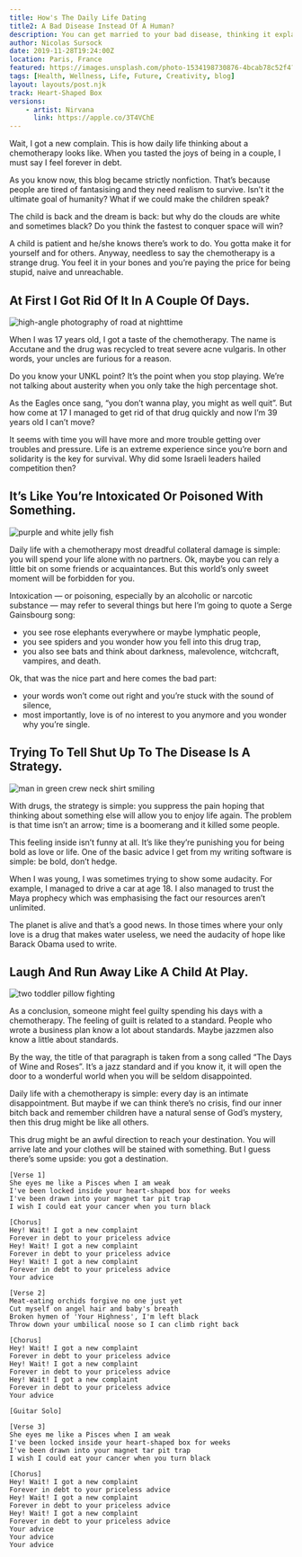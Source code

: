 ```yaml
---
title: How's The Daily Life Dating 
title2: A Bad Disease Instead Of A Human?
description: You can get married to your bad disease, thinking it explains things to a corrupt society and protects you from the big bad world. 
author: Nicolas Sursock
date: 2019-11-28T19:24:00Z
location: Paris, France
featured: https://images.unsplash.com/photo-1534198730876-4bcab78c52f4?ixlib=rb-4.0.3&ixid=MnwxMjA3fDB8MHxwaG90by1wYWdlfHx8fGVufDB8fHx8&auto=format&fit=crop
tags: [Health, Wellness, Life, Future, Creativity, blog]
layout: layouts/post.njk
track: Heart-Shaped Box
versions:
    - artist: Nirvana
      link: https://apple.co/3T4VChE
---
```


Wait, I got a new complain. This is how daily life thinking about a chemotherapy looks like. When you tasted the joys of being in a couple, I must say I feel forever in debt.

As you know now, this blog became strictly nonfiction. That’s because people are tired of fantasising and they need realism to survive. Isn’t it the ultimate goal of humanity? What if we could make the children speak?

The child is back and the dream is back: but why do the clouds are white and sometimes black? Do you think the fastest to conquer space will win?

A child is patient and he/she knows there’s work to do. You gotta make it for yourself and for others. Anyway, needless to say the chemotherapy is a strange drug. You feel it in your bones and you’re paying the price for being stupid, naive and unreachable.

## At First I Got Rid Of It In A Couple Of Days.

<aside class="md:-mr-56 md:float-right w-full md:w-2/3 md:px-8">
  <img x-intersect.once.ratio-0="$el.src = $el.dataset.src" class="rounded-lg" alt="high-angle photography of road at nighttime" data-src="https://images.unsplash.com/photo-1501290301209-7a0323622985?ixlib=rb-4.0.3&ixid=MnwxMjA3fDB8MHxwaG90by1wYWdlfHx8fGVufDB8fHx8&auto=format&fit=crop&q=80&w=800&h=600">
</aside>

When I was 17 years old, I got a taste of the chemotherapy. The name is Accutane and the drug was recycled to treat severe acne vulgaris. In other words, your uncles are furious for a reason.

Do you know your UNKL point? It’s the point when you stop playing. We’re not talking about austerity when you only take the high percentage shot.

As the Eagles once sang, “you don’t wanna play, you might as well quit”. But how come at 17 I managed to get rid of that drug quickly and now I’m 39 years old I can’t move?

It seems with time you will have more and more trouble getting over troubles and pressure. Life is an extreme experience since you’re born and solidarity is the key for survival. Why did some Israeli leaders hailed competition then?

## It’s Like You’re Intoxicated Or Poisoned With Something.

<aside class="md:-ml-56 md:float-left w-full md:w-2/3 md:px-8">
  <img x-intersect.once.ratio-0="$el.src = $el.dataset.src" class="rounded-lg" alt="purple and white jelly fish" data-src="https://images.unsplash.com/photo-1604712737895-dc5dbaac07e2?ixlib=rb-4.0.3&ixid=MnwxMjA3fDB8MHxwaG90by1wYWdlfHx8fGVufDB8fHx8&auto=format&fit=crop&q=80&w=800&h=600">
</aside>

Daily life with a chemotherapy most dreadful collateral damage is simple: you will spend your life alone with no partners. Ok, maybe you can rely a little bit on some friends or acquaintances. But this world’s only sweet moment will be forbidden for you.

Intoxication — or poisoning, especially by an alcoholic or narcotic substance — may refer to several things but here I’m going to quote a Serge Gainsbourg song:
 - you see rose elephants everywhere or maybe lymphatic people,
 - you see spiders and you wonder how you fell into this drug trap,
 - you also see bats and think about darkness, malevolence, witchcraft, vampires, and death.

Ok, that was the nice part and here comes the bad part:
 - your words won’t come out right and you’re stuck with the sound of silence,
 - most importantly, love is of no interest to you anymore and you wonder why you’re single.

## Trying To Tell Shut Up To The Disease Is A Strategy.

<aside class="md:-mr-56 md:float-right w-full md:w-2/3 md:px-8">
  <img x-intersect.once.ratio-0="$el.src = $el.dataset.src" class="rounded-lg" alt="man in green crew neck shirt smiling" data-src="https://images.unsplash.com/photo-1601233749202-95d04d5b3c00?ixlib=rb-4.0.3&ixid=MnwxMjA3fDB8MHxwaG90by1wYWdlfHx8fGVufDB8fHx8&auto=format&fit=crop&q=80&w=800&h=600">
</aside>

With drugs, the strategy is simple: you suppress the pain hoping that thinking about something else will allow you to enjoy life again. The problem is that time isn’t an arrow; time is a boomerang and it killed some people.

This feeling inside isn’t funny at all. It’s like they’re punishing you for being bold as love or life. One of the basic advice I get from my writing software is simple: be bold, don’t hedge.

When I was young, I was sometimes trying to show some audacity. For example, I managed to drive a car at age 18. I also managed to trust the Maya prophecy which was emphasising the fact our resources aren’t unlimited.

The planet is alive and that’s a good news. In those times where your only love is a drug that makes water useless, we need the audacity of hope like Barack Obama used to write.

## Laugh And Run Away Like A Child At Play.

<aside class="md:-ml-56 md:float-left w-full md:w-2/3 md:px-8">
  <img x-intersect.once.ratio-0="$el.src = $el.dataset.src" class="rounded-lg" alt="two toddler pillow fighting" data-src="https://images.unsplash.com/photo-1513807016779-d51c0c026263?ixlib=rb-4.0.3&ixid=MnwxMjA3fDB8MHxwaG90by1wYWdlfHx8fGVufDB8fHx8&auto=format&fit=crop&q=80&w=800&h=600">
</aside>

As a conclusion, someone might feel guilty spending his days with a chemotherapy. The feeling of guilt is related to a standard. People who wrote a business plan know a lot about standards. Maybe jazzmen also know a little about standards.

By the way, the title of that paragraph is taken from a song called “The Days of Wine and Roses”. It’s a jazz standard and if you know it, it will open the door to a wonderful world when you will be seldom disappointed.

Daily life with a chemotherapy is simple: every day is an intimate disappointment. But maybe if we can think there’s no crisis, find our inner bitch back and remember children have a natural sense of God’s mystery, then this drug might be like all others.

This drug might be an awful direction to reach your destination. You will arrive late and your clothes will be stained with something. But I guess there’s some upside: you got a destination.

```
[Verse 1]
She eyes me like a Pisces when I am weak
I've been locked inside your heart-shaped box for weeks
I've been drawn into your magnet tar pit trap
I wish I could eat your cancer when you turn black

[Chorus]
Hey! Wait! I got a new complaint
Forever in debt to your priceless advice
Hey! Wait! I got a new complaint
Forever in debt to your priceless advice
Hey! Wait! I got a new complaint
Forever in debt to your priceless advice
Your advice

[Verse 2]
Meat-eating orchids forgive no one just yet
Cut myself on angel hair and baby's breath
Broken hymen of 'Your Highness', I'm left black
Throw down your umbilical noose so I can climb right back

[Chorus]
Hey! Wait! I got a new complaint
Forever in debt to your priceless advice
Hey! Wait! I got a new complaint
Forever in debt to your priceless advice
Hey! Wait! I got a new complaint
Forever in debt to your priceless advice
Your advice

[Guitar Solo]

[Verse 3]
She eyes me like a Pisces when I am weak
I've been locked inside your heart-shaped box for weeks
I've been drawn into your magnet tar pit trap
I wish I could eat your cancer when you turn black

[Chorus]
Hey! Wait! I got a new complaint
Forever in debt to your priceless advice
Hey! Wait! I got a new complaint
Forever in debt to your priceless advice
Hey! Wait! I got a new complaint
Forever in debt to your priceless advice
Your advice
Your advice
Your advice
```
